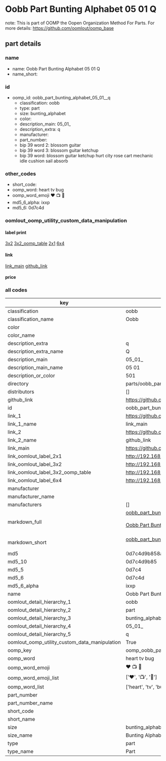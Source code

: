 # Oobb Part Bunting Alphabet 05 01  Q  

note: This is part of OOMP the Oopen Organization Method For Parts. For more details: https://github.com/oomlout/oomp_base

##  part details





### name
* name: Oobb Part Bunting Alphabet 05 01  Q
* name_short: 
### id
* oomp_id: oobb_part_bunting_alphabet_05_01__q
  * classification: oobb
  * type: part
  * size: bunting_alphabet
  * color: 
  * description_main: 05_01_
  * description_extra: q
  * manufacturer: 
  * part_number: 
  * bip 39 word 2: blossom guitar
  * bip 39 word 3: blossom guitar ketchup
  * bip 39 word: blossom guitar ketchup hurt city rose cart mechanic idle cushion sail absorb

### other_codes
* short_code: 
* oomp_word: heart tv bug
* oomp_word_emoji :heart: :tv: :bug:
* md5_6_alpha: ixxp
* md5_6: 0d7c4d






### oomlout_oomp_utility_custom_data_manipulation
#### label print
[3x2](http://192.168.1.245:1112/?label=oomp%20ixxp)
[3x2_oomp_table](http://192.168.1.107:1112/?label=oomp%20ixxp)
[2x1](http://192.168.1.242:1112/?label=oomp%20ixxp)
[6x4](http://192.168.1.55:1112/?label=oomp%20ixxp)    

#### link

[link_main](https://github.com/oomlout/oomlout_oomp_current_version_messy/tree/main/parts/oobb_part_bunting_alphabet_05_01__q) [github_link](https://github.com/oomlout/oomlout_oomp_part_src/tree/main/parts/oobb_part_bunting_alphabet_05_01__q)                             

#### price







### all codes 
| key | value |  
| --- | --- |  
| classification | oobb |  
| classification_name | Oobb |  
| color |  |  
| color_name |  |  
| description_extra | q |  
| description_extra_name | Q |  
| description_main | 05_01_ |  
| description_main_name | 05 01  |  
| description_or_color | 501 |  
| directory | parts/oobb_part_bunting_alphabet_05_01__q |  
| distributors | [] |  
| github_link | https://github.com/oomlout/oomlout_oomp_part_src/tree/main/parts/oobb_part_bunting_alphabet_05_01__q |  
| id | oobb_part_bunting_alphabet_05_01__q |  
| link_1 | https://github.com/oomlout/oomlout_oomp_current_version_messy/tree/main/parts/oobb_part_bunting_alphabet_05_01__q |  
| link_1_name | link_main |  
| link_2 | https://github.com/oomlout/oomlout_oomp_part_src/tree/main/parts/oobb_part_bunting_alphabet_05_01__q |  
| link_2_name | github_link |  
| link_main | https://github.com/oomlout/oomlout_oomp_current_version_messy/tree/main/parts/oobb_part_bunting_alphabet_05_01__q |  
| link_oomlout_label_2x1 | http://192.168.1.242:1112/?label=oomp%20ixxp |  
| link_oomlout_label_3x2 | http://192.168.1.245:1112/?label=oomp%20ixxp |  
| link_oomlout_label_3x2_oomp_table | http://192.168.1.107:1112/?label=oomp%20ixxp |  
| link_oomlout_label_6x4 | http://192.168.1.55:1112/?label=oomp%20ixxp |  
| manufacturer |  |  
| manufacturer_name |  |  
| manufacturers | [] |  
| markdown_full | [oobb_part_bunting_alphabet_05_01__q](https://github.com/oomlout/oomlout_oomp_current_version_messy/tree/main/parts/oobb_part_bunting_alphabet_05_01__q)<br>[](https://github.com/oomlout/oomlout_oomp_current_version_messy/tree/main/parts/oobb_part_bunting_alphabet_05_01__q)<br>[Oobb Part Bunting Alphabet 05 01  Q](https://github.com/oomlout/oomlout_oomp_current_version_messy/tree/main/parts/oobb_part_bunting_alphabet_05_01__q)<br><br> |  
| markdown_short | [oobb_part_bunting_alphabet_05_01__q](https://github.com/oomlout/oomlout_oomp_current_version_messy/tree/main/parts/oobb_part_bunting_alphabet_05_01__q)<br><br> |  
| md5 | 0d7c4d9b858a2462f014b6fcf3d9f0c0 |  
| md5_10 | 0d7c4d9b85 |  
| md5_5 | 0d7c4 |  
| md5_6 | 0d7c4d |  
| md5_6_alpha | ixxp |  
| name | Oobb Part Bunting Alphabet 05 01  Q |  
| oomlout_detail_hierarchy_1 | oobb |  
| oomlout_detail_hierarchy_2 | part |  
| oomlout_detail_hierarchy_3 | bunting_alphabet |  
| oomlout_detail_hierarchy_4 | 05_01_ |  
| oomlout_detail_hierarchy_5 | q |  
| oomlout_oomp_utility_custom_data_manipulation | True |  
| oomp_key | oomp_oobb_part_bunting_alphabet_05_01__q |  
| oomp_word | heart tv bug |  
| oomp_word_emoji | :heart: :tv: :bug: |  
| oomp_word_emoji_list | [':heart:', ':tv:', ':bug:'] |  
| oomp_word_list | ['heart', 'tv', 'bug'] |  
| part_number |  |  
| part_number_name |  |  
| short_code |  |  
| short_name |  |  
| size | bunting_alphabet |  
| size_name | Bunting Alphabet |  
| type | part |  
| type_name | Part |  
